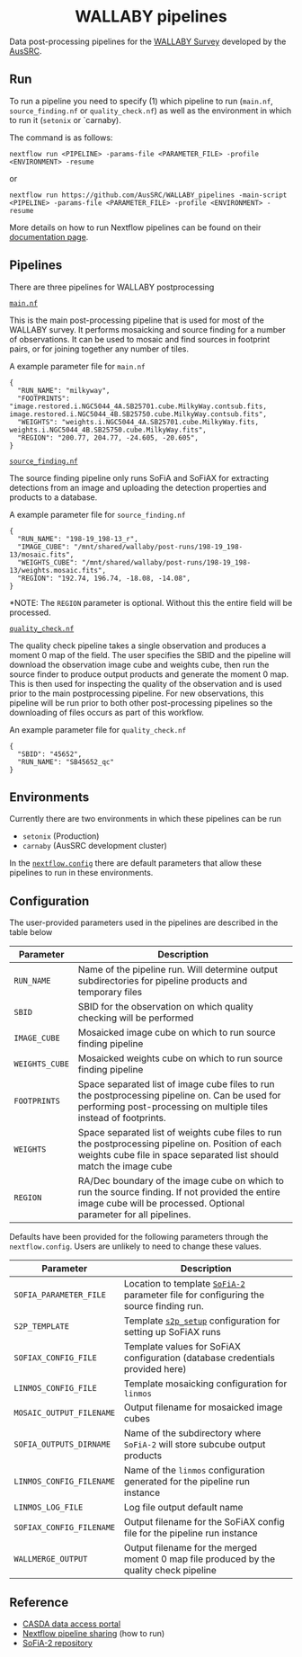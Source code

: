 <h1 align="center">WALLABY pipelines</h1>

Data post-processing pipelines for the [WALLABY Survey](https://www.atnf.csiro.au/research/WALLABY/) developed by the [AusSRC](https://aussrc.org).

## Run

To run a pipeline you need to specify (1) which pipeline to run (`main.nf`, `source_finding.nf` or `quality_check.nf`) as well as the environment in which to run it (`setonix` or `carnaby). 

The command is as follows:

```
nextflow run <PIPELINE> -params-file <PARAMETER_FILE> -profile <ENVIRONMENT> -resume
```

or 

```
nextflow run https://github.com/AusSRC/WALLABY_pipelines -main-script <PIPELINE> -params-file <PARAMETER_FILE> -profile <ENVIRONMENT> -resume
```

More details on how to run Nextflow pipelines can be found on their [documentation page](https://www.nextflow.io/docs/latest/index.html). 

## Pipelines

There are three pipelines for WALLABY postprocessing

[`main.nf`](main.nf)

This is the main post-processing pipeline that is used for most of the WALLABY survey. It performs mosaicking and source finding for a number of observations. It can be used to mosaic and find sources in footprint pairs, or for joining together any number of tiles. 

A example parameter file for `main.nf`

```
{
  "RUN_NAME": "milkyway",
  "FOOTPRINTS": "image.restored.i.NGC5044_4A.SB25701.cube.MilkyWay.contsub.fits, image.restored.i.NGC5044_4B.SB25750.cube.MilkyWay.contsub.fits",
  "WEIGHTS": "weights.i.NGC5044_4A.SB25701.cube.MilkyWay.fits, weights.i.NGC5044_4B.SB25750.cube.MilkyWay.fits",
  "REGION": "200.77, 204.77, -24.605, -20.605",
}
```

[`source_finding.nf`](source_finding.nf)
  
The source finding pipeline only runs SoFiA and SoFiAX for extracting detections from an image and uploading the detection properties and products to a database.

A example parameter file for `source_finding.nf`

```
{
  "RUN_NAME": "198-19_198-13_r",
  "IMAGE_CUBE": "/mnt/shared/wallaby/post-runs/198-19_198-13/mosaic.fits",
  "WEIGHTS_CUBE": "/mnt/shared/wallaby/post-runs/198-19_198-13/weights.mosaic.fits",
  "REGION": "192.74, 196.74, -18.08, -14.08",
}
```

*NOTE: The `REGION` parameter is optional. Without this the entire field will be processed.

[`quality_check.nf`](quality_check.nf)

The quality check pipeline takes a single observation and produces a moment 0 map of the field. The user specifies the SBID and the pipeline will download the observation image cube and weights cube, then run the source finder to produce output products and generate the moment 0 map. This is then used for inspecting the quality of the observation and is used prior to the main postprocessing pipeline. For new observations, this pipeline will be run prior to both other post-processing pipelines so the downloading of files occurs as part of this workflow.
    
An example parameter file for `quality_check.nf`
  
```
{
  "SBID": "45652",
  "RUN_NAME": "SB45652_qc"
}
```

## Environments

Currently there are two environments in which these pipelines can be run

- `setonix` (Production)
- `carnaby` (AusSRC development cluster)

In the [`nextflow.config`](nextflow.config) there are default parameters that allow these pipelines to run in these environments.

## Configuration

The user-provided parameters used in the pipelines are described in the table below

| Parameter | Description |
| -- | -- |
| `RUN_NAME` | Name of the pipeline run. Will determine output subdirectories for pipeline products and temporary files |
| `SBID` | SBID for the observation on which quality checking will be performed |
| `IMAGE_CUBE` | Mosaicked image cube on which to run source finding pipeline |
| `WEIGHTS_CUBE` | Mosaicked weights cube on which to run source finding pipeline |
| `FOOTPRINTS` | Space separated list of image cube files to run the postprocessing pipeline on. Can be used for performing post-processing on multiple tiles instead of footprints. |
| `WEIGHTS` | Space separated list of weights cube files to run the postprocessing pipeline on. Position of each weights cube file in space separated list should match the image cube |
| `REGION` | RA/Dec boundary of the image cube on which to run the source finding. If not provided the entire image cube will be processed. Optional parameter for all pipelines. |

Defaults have been provided for the following parameters through the `nextflow.config`. Users are unlikely to need to change these values.

| Parameter | Description |
| -- | -- |
| `SOFIA_PARAMETER_FILE` | Location to template [`SoFiA-2`](https://github.com/SoFiA-Admin/SoFiA-2) parameter file for configuring the source finding run. |
| `S2P_TEMPLATE` | Template [`s2p_setup`](https://github.com/AusSRC/s2p_setup) configuration for setting up SoFiAX runs |
| `SOFIAX_CONFIG_FILE` | Template values for SoFiAX configuration (database credentials provided here) |
| `LINMOS_CONFIG_FILE` | Template mosaicking configuration for `linmos` |
| `MOSAIC_OUTPUT_FILENAME` | Output filename for mosaicked image cubes |
| `SOFIA_OUTPUTS_DIRNAME` | Name of the subdirectory where `SoFiA-2` will store subcube output products |
| `LINMOS_CONFIG_FILENAME` | Name of the `linmos` configuration generated for the pipeline run instance |
| `LINMOS_LOG_FILE` | Log file output default name |
| `SOFIAX_CONFIG_FILENAME` | Output filename for the SoFiAX config file for the pipeline run instance |
| `WALLMERGE_OUTPUT` | Output filename for the merged moment 0 map file produced by the quality check pipeline |

## Reference

- [CASDA data access portal](https://data.csiro.au/collections/domain/casdaObservation/search/)
- [Nextflow pipeline sharing](https://www.nextflow.io/docs/latest/sharing.html) (how to run)
- [SoFiA-2 repository](https://github.com/SoFiA-Admin/SoFiA-2)
